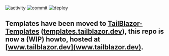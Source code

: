 ![activity](https://img.shields.io/github/commit-activity/m/McNerdius/TailBlazor)
![commit](https://img.shields.io/github/last-commit/McNerdius/TailBlazor)
![deploy](https://img.shields.io/github/workflow/status/McNerdius/TailBlazor/swa-deploy)

## Templates have been moved to [TailBlazor-Templates](https://github.com/McNerdius/TailBlazor-Templates) ([templates.tailblazor.dev](templates.tailblazor.dev)), this repo is now a (WIP) howto, hosted at [www.tailblazor.dev](www.tailblazor.dev).
